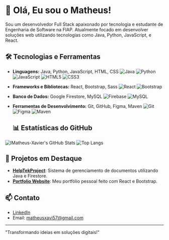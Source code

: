 # 👋 Olá, Eu sou o Matheus!

Sou um desenvolvedor Full Stack apaixonado por tecnologia e estudante de Engenharia de Software na FIAP. Atualmente focado em desenvolver soluções web utilizando tecnologias como Java, Python, JavaScript, e React.

## 🛠️ Tecnologias e Ferramentas

- **Linguagens:** Java, Python, JavaScript, HTML, CSS ![Java](https://img.shields.io/badge/Java-ED8B00?style=for-the-badge&logo=java&logoColor=white) ![Python](https://img.shields.io/badge/Python-3776AB?style=for-the-badge&logo=python&logoColor=white) ![JavaScript](https://img.shields.io/badge/JavaScript-F7DF1E?style=for-the-badge&logo=javascript&logoColor=black) ![HTML5](https://img.shields.io/badge/HTML5-E34F26?style=for-the-badge&logo=html5&logoColor=white) ![CSS3](https://img.shields.io/badge/CSS3-1572B6?style=for-the-badge&logo=css3&logoColor=white)
- **Frameworks e Bibliotecas:** React, Bootstrap, Sass ![React](https://img.shields.io/badge/React-61DAFB?style=for-the-badge&logo=react&logoColor=black) ![Bootstrap](https://img.shields.io/badge/Bootstrap-563D7C?style=for-the-badge&logo=bootstrap&logoColor=white)
- **Banco de Dados:** Google Firestore, MySQL ![Firebase](https://img.shields.io/badge/Firebase-FFCA28?style=for-the-badge&logo=firebase&logoColor=black) ![MySQL](https://img.shields.io/badge/MySQL-4479A1?style=for-the-badge&logo=mysql&logoColor=white)
- **Ferramentas de Desenvolvimento:** Git, GitHub, Figma, Maven ![Git](https://img.shields.io/badge/Git-F05032?style=for-the-badge&logo=git&logoColor=white) ![Figma](https://img.shields.io/badge/Figma-F24E1E?style=for-the-badge&logo=figma&logoColor=white) ![Maven](https://img.shields.io/badge/Apache%20Maven-C71A36?style=for-the-badge&logo=apache-maven&logoColor=white)

  ## 📊 Estatísticas do GitHub

![IMatheus-Xavier's GitHub Stats](https://github-readme-stats.vercel.app/api?username=IMatheus-Xavier&show_icons=true&theme=radical) ![Top Langs](https://github-readme-stats.vercel.app/api/top-langs/?username=IMatheus-Xavier&layout=compact&theme=radical)


## 🚀 Projetos em Destaque

- [**HelpTekProject**](link-do-repositorio): Sistema de gerenciamento de documentos utilizando Java e Firestore.
- [**Portfolio Website**](link-do-repositorio): Meu portfólio pessoal feito com React e Bootstrap.

## 📫 Contato

- [LinkedIn](https://www.linkedin.com/in/toledo-matheus)
- Email: matheusxavi57@gmail.com

---

"Transformando ideias em soluções digitais!"
